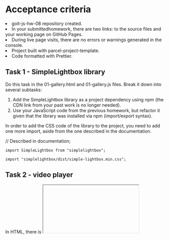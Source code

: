 <h1>Acceptance criteria</h1>
<lu>
<li>goit-js-hw-08 repository created.</li>
 <li>In your submittedhomework, there are two links: to the source files and your working page on GitHub Pages.</li>
<li>During live page visits, there are no errors or warnings generated
in the console.</li>
<li>Project built with parcel-project-template. </li>
<li>Code formatted with Prettier.</li>
</lu>

<h2>Task 1 - SimpleLightbox library</h2> 
Do this task in the 01-gallery.html and 01-gallery.js files. Break it down into several subtasks:

<ol>
<li>Add the SimpleLightbox library as a project dependency using npm (the CDN link from your past work is no longer needed).</li>
<li> Use your JavaScript code from the previous homework, but refactor it given that the library was installed via npm (import/export syntax). </li>
</ol>

In order to add the CSS code of the library to the project, you need to add one
more import, aside from the one described in the documentation.

// Described in documentation;

`import SimpleLightbox from "simplelightbox";`

`import "simplelightbox/dist/simple-lightbox.min.css";`

<h2>Task 2 - video player</h2> 
In HTML, there is <iframe> with video for Vimeo player. Write a script that will save the current video playback time to local storageand, upon page reload, continue to play the video from that time.

```

<iframe
  id="vimeo-player"
  src="https://player.vimeo.com/video/236203659"
  width="640"
  height="360"
  frameborder="0"
  allowfullscreen
  allow="autoplay; encrypted-media"
></iframe>
```

Do this task in the 02-video.html and 02-video.js files. Break it down into
several subtasks:

Check out the documentation of the Vimeo player library. Add the library as a
project dependency via npm. Initialize the player in the script file as
described in the pre-existing player section, but note that you have added the
player as an npm package, not via CDN. Read the documentation of the on() method
and start tracking the timeupdate event - playback time update. Save playback
time to local storage. Let the key for the storage be the
"videoplayer-current-time" string. When reloading the page, use the
setCurrentTime() method to resume playback from the saved position. Add the
lodash.throttle library to the project and make sure that the playback time is
updated in the storage once a second or less frequent. Task 3 - feedback form In
HTML, there is form markup. Write a script that will save field values to local
storage when the user types something.

<form class="feedback-form" autocomplete="off">
  <label>
    Email
    <input type="email" name="email" autofocus />
  </label>
  <label>
    Message
    <textarea name="message" rows="8"></textarea>
  </label>
  <button type="submit">Submit</button>
</form>

Do this task in the 03-feedback.html and 03-feedback.js files. Break it down
into several subtasks:

Track the input event on the form, and each time write to local storage an
object with the email and message fields, in which you save the current values
of the form fields. Let the key for the storage be the "feedback-form-state"
string. When loading the page, check the state of the storage, and if it stores
some data, use it to fill in the form fields. Otherwise, the fields must be
empty. When submitting the form, clear the storage and form fields, and also
display the object with the email and message fields and their current values in
the console. Make sure that the storage is updated no more than once every 500
milliseconds. To do this, add to the project and use the lodash.throttle
library.
